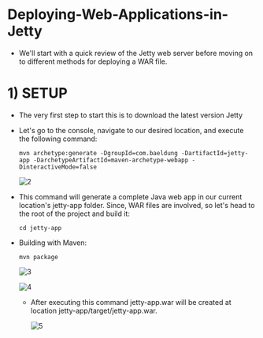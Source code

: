 # Deploying-Web-Applications-in-Jetty

* We'll start with a quick review of the Jetty web server before moving on to different methods for deploying a WAR file.
# 1) SETUP
   * The very first step to start this is to download the latest version Jetty
   * Let's go to the console, navigate to our desired location, and execute the following command:
   
       ```mvn archetype:generate -DgroupId=com.baeldung -DartifactId=jetty-app -DarchetypeArtifactId=maven-archetype-webapp -DinteractiveMode=false```
       
       
       ![2](https://user-images.githubusercontent.com/79251268/131470478-70250680-553e-4aa9-bb07-dfa881bf741a.png)
   
   * This command will generate a complete Java web app in our current location's jetty-app folder. Since, WAR files are involved, so let's head to the root of the project and build it:
   
       ```cd jetty-app```
       
   * Building with Maven:
       
       ```mvn package```
       
        ![3](https://user-images.githubusercontent.com/79251268/131471391-57084846-03ad-433b-b344-a0a84b37ede4.png)
        
        
        ![4](https://user-images.githubusercontent.com/79251268/131471484-c01ee86c-8803-4163-bbe0-c2a55bebdfb7.png)
 
     *  After executing this command jetty-app.war will be created at location jetty-app/target/jetty-app.war.
     
         ![5](https://user-images.githubusercontent.com/79251268/131472010-e7a780b6-381e-4c8e-9d54-e9c07833b909.png)


   
  
